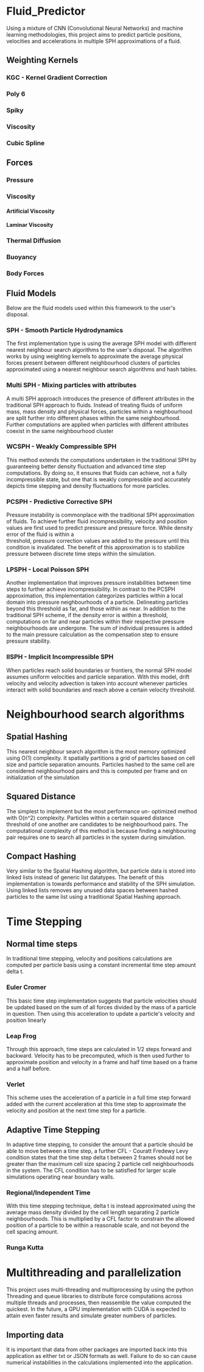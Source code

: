 # Fluid_Predictor
Using a mixture of CNN (Convolutional Neural Networks)
and machine learning methodologies, this project aims to 
predict particle positions, velocities and accelerations
in multiple SPH approximations of a fluid.

## Weighting Kernels

### KGC - Kernel Gradient Correction

### Poly 6 

### Spiky

### Viscosity

### Cubic Spline

## Forces

### Pressure

### Viscosity

#### Artificial Viscosity

#### Laminar Viscosity

### Thermal Diffusion

### Buoyancy

### Body Forces

## Fluid Models
Below are the fluid models used within this framework
to the user's disposal.

### SPH - Smooth Particle Hydrodynamics
The first implementation type is using the average
SPH model with different nearest neighbour search algorithms
to the user's disposal. The algorithm works by using 
weighting kernels to approximate the average physical forces
present between different neighbourhood clusters of 
particles approximated using a nearest neighbour search
algorithms and hash tables.

### Multi SPH - Mixing particles with attributes
A multi SPH approach introduces the presence of different 
attributes in the traditional SPH approach to fluids. Instead
of treating fluids of uniform mass, mass density and physical
forces, particles within a neighbourhood are split further
into different phases within the same neighbourhood. Further 
computations are applied when particles with different attributes
coexist in the same neighbourhood cluster

### WCSPH - Weakly Compressible SPH
This method extends the computations undertaken in the traditional
SPH by guaranteeing better density fluctuation and advanced time
step computations. By doing so, it ensures that fluids can achieve,
not a fully incompressible state, but one that is weakly 
compressible and accurately depicts time stepping and density 
fluctuations for more particles. 

### PCSPH - Predictive Corrective SPH
Pressure instability is commonplace with the traditional SPH 
approximation of fluids. To achieve further fluid incompressibility,
velocity and position values are first used to predict pressure 
and pressure force. While density error of the fluid is within a  
threshold, pressure correction values are added to the pressure until 
this condition is invalidated. The benefit of this approximation is to 
stabilize pressure between discrete time steps within the simulation.

### LPSPH - Local Poisson SPH
Another implementation that improves pressure instabilities between
time steps to further achieve incompressibility. In contrast to 
the PCSPH approximation, this implementation categorizes particles 
within a local domain into pressure neighbourhoods of a particle. 
Delineating particles beyond this threshold as far, and those within
as near. In addition to the traditional SPH scheme, if the density
error is within a threshold, computations on far and near particles within
their respective pressure neighbourhoods are undergone. The sum of
individual pressures is added to the main pressure calculation as
the compensation step to ensure pressure stability.

### IISPH - Implicit Incompressible SPH
When particles reach solid boundaries or frontiers,
the normal SPH model assumes uniform velocities and particle
separation. With this model, drift velocity and velocity advection
is taken into account whenever particles interact with solid 
boundaries and reach above a certain velocity threshold.

# Neighbourhood search algorithms

## Spatial Hashing
This nearest neighbour search algorithm is the most
memory optimized using O(1) complexity. It spatially 
partitions a grid of particles based on cell size and
particle separation amounts. Particles hashed to the same
cell are considered neighbourhood pairs and this is 
computed per frame and on initialization of the simulation

## Squared Distance 
The simplest to implement but the most performance un-
optimized method with O(n^2) complexity. Particles within
a certain squared distance threshold of one another are 
candidates to be neighbourhood pairs. The computational 
complexity of this method is because finding a neighbouring
pair requires one to search all particles in the system 
during simulation.

## Compact Hashing
Very similar to the Spatial Hashing algorithm, but particle
data is stored into linked lists instead of generic list
datatypes. The benefit of this implementation is towards
performance and stability of the SPH simulation. Using linked
lists removes any unused data spaces between hashed particles
to the same list using a traditional Spatial Hashing approach.

# Time Stepping

## Normal time steps
In traditional time stepping, velocity and positions calculations
are computed per particle basis using a constant incremental time
step amount delta t.

### Euler Cromer
This basic time step implementation suggests that particle 
velocities should be updated based on the sum of all forces divided
by the mass of a particle in question. Then using this acceleration
to update a particle's velocity and position linearly

### Leap Frog
Through this approach, time steps are calculated in 1/2 steps 
forward and backward. Velocity has to be precomputed, which is then
used further to approximate position and velocity in a frame and half
time based on a frame and a half before.

### Verlet
This scheme uses the acceleration of a particle in a full time 
step forward added with the current acceleration at this time step
to approximate the velocity and position at the next time step
for a particle.

## Adaptive Time Stepping
In adaptive time stepping, to consider the amount that a particle
should be able to move between a time step, a further CFL - Couratt
Fredewy Levy condition states that the time step delta t between 2
frames should not be greater than the maximum cell size spacing 2
particle cell neighbourhoods in the system. The CFL condition has to
be satisfied for larger scale simulations operating near boundary walls.

### Regional/Independent Time
With this time stepping technique, delta t is instead approximated
using the average mass density divided by the cell length separating 2
particle neighbourhoods. This is multiplied by a CFL factor to constrain
the allowed position of a particle to be within a reasonable scale, and 
not beyond the cell spacing amount.

### Runga Kutta

# Multithreading and parallelization
This project uses multi-threading and multiprocessing by 
using the python Threading and queue libraries to distribute 
force computations across multiple threads and processes, then 
reassemble the value computed the quickest. In the future, a 
GPU implementation with CUDA is expected to attain even faster
results and simulate greater numbers of particles.

## Importing data
It is important that data from other packages are 
imported back into this application as either txt or 
JSON formats as well. Failure to do so can cause 
numerical instabilities in the calculations implemented
into the application.








